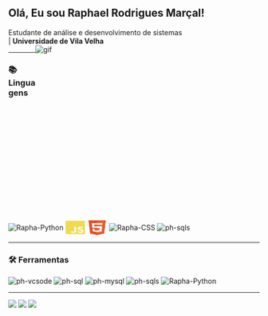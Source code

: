 

## Olá, Eu sou Raphael Rodrigues Marçal!

Estudante de análise e desenvolvimento de sistemas <br> | <strong>Universidade de Vila Velha</strong>
<img align="right" alt="gif" height="350" width="450" src="https://i.postimg.cc/Y0dW8QCK/giphy.gif" autoplay><br>
<div style="display: inline_block">
<hr>
 
 ### **📚 Linguagens**
 <div>
  <img align="center" alt="Rapha-Python" height="32" width="40" src="https://cdn.jsdelivr.net/gh/devicons/devicon/icons/python/python-original.svg">
  <img align="center" alt="Rapha-Js" height="27" width="40" src="https://raw.githubusercontent.com/devicons/devicon/master/icons/javascript/javascript-plain.svg">
  <img align="center" alt="Rapha-HTML" height="30" width="40" src="https://raw.githubusercontent.com/devicons/devicon/master/icons/html5/html5-original.svg">
  <img align="center" alt="Rapha-CSS" height="30" width="40" src="https://cdn.jsdelivr.net/gh/devicons/devicon/icons/css3/css3-original.svg">
  <img align="center" alt="ph-sqls" height="35" width="40" src="https://cdn.jsdelivr.net/gh/devicons/devicon/icons/git/git-original.svg">
  <hr>
  
###  **🛠️ Ferramentas**

<div>
  <img align="center" alt="ph-vcsode" height="30" width="40" src="https://cdn.jsdelivr.net/gh/devicons/devicon/icons/vscode/vscode-original.svg">
  <img align="center" alt="ph-sql" height="35" width="40" src="https://img.icons8.com/?size=100&id=vinpBD5oA3b4&format=png&color=000000">
  <img align="center" alt="ph-mysql" height="35" width="40" src="https://cdn.jsdelivr.net/gh/devicons/devicon/icons/mysql/mysql-original.svg">
  <img align="center" alt="ph-sqls" height="35" width="40" src="https://cdn.jsdelivr.net/gh/devicons/devicon/icons/postgresql/postgresql-original.svg">
  <img align="center" alt="Rapha-Python" height="35" width="40" src="https://i.postimg.cc/BnRd5x9N/f9c76b9c-ec9a-47cb-b603-d9a4eaf613c7.png">
<hr>
  
<div> 
  <a href="https://www.instagram.com/user_raphael/" target="_blank"><img src="https://img.shields.io/badge/-Instagram-%23E4405F?style=for-the-badge&logo=instagram&logoColor=white" target="_blank"></a>
  <a href = "mailto:raphael.rmarcal2002@gmail.com"><img src="https://img.shields.io/badge/-Gmail-%23333?style=for-the-badge&logo=gmail&logoColor=white" target="_blank"></a>
  <a href="https://www.linkedin.com/in/ophaels/" target="_blank"><img src="https://img.shields.io/badge/-LinkedIn-%230077B5?style=for-the-badge&logo=linkedin&logoColor=white" target="_blank"></a> 
</div>

